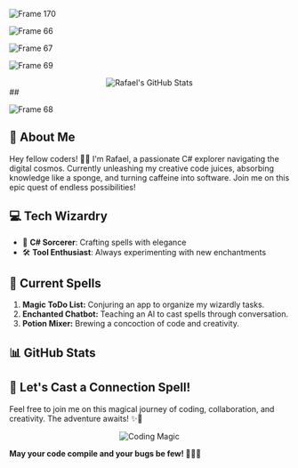 ![Frame 170](https://github.com/user-attachments/assets/db8c7f05-8e97-4baa-9237-f21723ff171c)

![Frame 66](https://github.com/user-attachments/assets/85c2aa52-73d8-4d26-8a85-d2693c7158f1)

![Frame 67](https://github.com/user-attachments/assets/b0ed95c8-7e09-46f2-a9b3-a29b5a075667)

![Frame 69](https://github.com/user-attachments/assets/d1312777-6e48-4649-abce-15bc4f61ea01)
<div align="center">
  <img src="https://github-readme-stats.vercel.app/api?username=rafael1209&show_icons=true&theme=white" alt="Rafael's GitHub Stats">
</div>
## 

![Frame 68](https://github.com/user-attachments/assets/98c32819-e003-41bc-9b3a-10c4775d0175)

## 🌱 About Me

Hey fellow coders! 👨‍💻 I'm Rafael, a passionate C# explorer navigating the digital cosmos. Currently unleashing my creative code juices, absorbing knowledge like a sponge, and turning caffeine into software. Join me on this epic quest of endless possibilities!

## 💻 Tech Wizardry

- 🚀 **C# Sorcerer**: Crafting spells with elegance
- 🛠️ **Tool Enthusiast**: Always experimenting with new enchantments

## 🚧 Current Spells

1. **Magic ToDo List:** Conjuring an app to organize my wizardly tasks.
2. **Enchanted Chatbot:** Teaching an AI to cast spells through conversation.
3. **Potion Mixer:** Brewing a concoction of code and creativity.

## 📊 GitHub Stats



## 🧙 Let's Cast a Connection Spell!

Feel free to join me on this magical journey of coding, collaboration, and creativity. The adventure awaits! ✨🚀

<p align="center">
  <img src="https://media.giphy.com/media/your-favorite-coding-gif.gif" alt="Coding Magic">
</p>

**May your code compile and your bugs be few! 🧙‍♂️✨**
